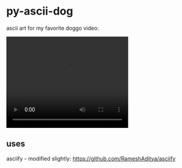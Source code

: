 # py-ascii-dog
ascii art for my favorite doggo video:

<video width="320" height="240" controls autoplay>
  <source src="myreasonforliving.mov" type="video/mp4">
</video>

## uses
asciify - modified slightly: https://github.com/RameshAditya/asciify
